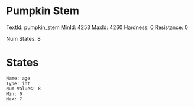 # Pumpkin Stem
TextId: pumpkin_stem
MinId: 4253
MaxId: 4260
Hardness: 0
Resistance: 0

Num States: 8
# States
```
Name: age
Type: int
Num Values: 8
Min: 0
Max: 7
```